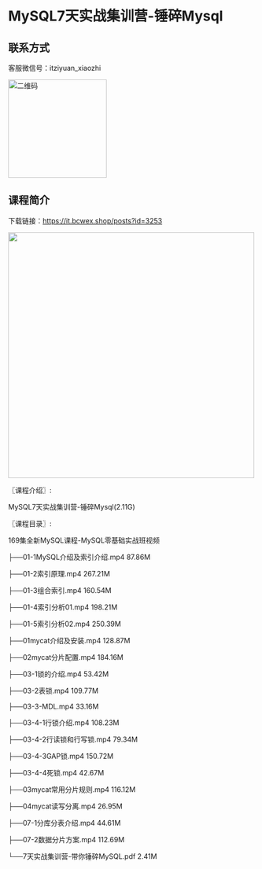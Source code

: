 # MySQL7天实战集训营-锤碎Mysql

## 联系方式

客服微信号：itziyuan_xiaozhi

<img src="https://ziyuanyun.oss-cn-guangzhou.aliyuncs.com/common/20240614073449/666b82192834a.jpg" width="200" height="200" alt="二维码">

## 课程简介

下载链接：https://it.bcwex.shop/posts?id=3253

<img src="https://ziyuanyun.oss-cn-guangzhou.aliyuncs.com/yun/20240515185103/66449397afd3e.jpg" width="500" alt="">

  〖课程介绍〗:

 MySQL7天实战集训营-锤碎Mysql(2.11G)

 〖课程目录〗:

 169集全新MySQL课程-MySQL零基础实战班视频



 ├──01-1MySQL介绍及索引介绍.mp4 87.86M

 ├──01-2索引原理.mp4 267.21M

 ├──01-3组合索引.mp4 160.54M

 ├──01-4索引分析01.mp4 198.21M

 ├──01-5索引分析02.mp4 250.39M

 ├──01mycat介绍及安装.mp4 128.87M

 ├──02mycat分片配置.mp4 184.16M

 ├──03-1锁的介绍.mp4 53.42M

 ├──03-2表锁.mp4 109.77M

 ├──03-3-MDL.mp4 33.16M

 ├──03-4-1行锁介绍.mp4 108.23M

 ├──03-4-2行读锁和行写锁.mp4 79.34M

 ├──03-4-3GAP锁.mp4 150.72M

 ├──03-4-4死锁.mp4 42.67M

 ├──03mycat常用分片规则.mp4 116.12M

 ├──04mycat读写分离.mp4 26.95M

 ├──07-1分库分表介绍.mp4 44.61M

 ├──07-2数据分片方案.mp4 112.69M

 └──7天实战集训营-带你锤碎MySQL.pdf 2.41M

  